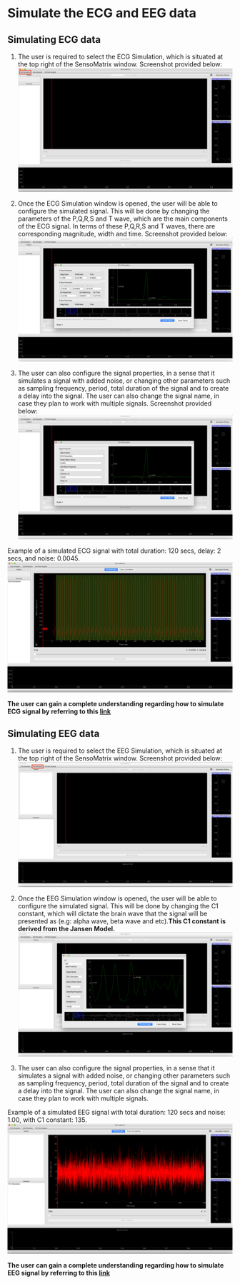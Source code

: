 # Simulate the ECG and EEG data


## Simulating ECG data

1. The user is required to select the ECG Simulation, which is situated at the top right of the SensoMatrix window. Screenshot provided below:
 ![](images/ecgSim.png)
2. Once the ECG Simulation window is opened, the user will be able to configure the simulated signal. This will be done by changing the parameters of the P,Q,R,S and T wave, which are the main components of the ECG signal. In terms of these P,Q,R,S and T waves, there are corresponding magnitude, width and time. Screenshot provided below:
 ![](images/ecgParam.png)

3. The user can also configure the signal properties, in a sense that it simulates a signal with added noise, or changing other parameters such as sampling frequency, period, total duration of the signal and to create a delay into the signal. The user can also change the signal name, in case they plan to work with multiple signals. Screenshot provided below:
 ![](images/ecgSig.png)
 
 Example of a simulated ECG signal with total duration: 120 secs, delay: 2 secs, and noise: 0.0045.
 ![](images/ecgSimulated.png)
 
 **The user can gain a complete understanding regarding how to simulate ECG signal by referring to this [link](https://www.academia.edu/1196836/SIMPLIFIED_MATHEMATICAL_MODEL_for_GENERATING_ECG_SIGNAL_and_FITTING_THE_MODEL_USING_NONLINEAR_LEAST_SQUARE_TECHNIQUE?auto=download
)**


## Simulating EEG data

1. The user is required to select the EEG Simulation, which is situated at the top right of the SensoMatrix window. Screenshot provided below:
 ![](images/eegSim.png)
 
2. Once the EEG Simulation window is opened, the user will be able to configure the simulated signal. This will be done by changing the C1 constant, which will dictate the brain wave that the signal will be presented as (e.g: alpha wave, beta wave and etc).**This C1 constant is derived from the Jansen Model.**
 ![](images/eegParam.png)

3. The user can also configure the signal properties, in a sense that it simulates a signal with added noise, or changing other parameters such as sampling frequency, period, total duration of the signal and to create a delay into the signal. The user can also change the signal name, in case they plan to work with multiple signals.

Example of a simulated EEG signal with total duration: 120 secs and noise: 1.00, with C1 constant: 135.
![](images/eegSimulated.png)

**The user can gain a complete understanding regarding how to simulate EEG signal by referring to this [link](http://www.elektrorevue.cz/en/download/modeling-of-the-eeg-signal/)**


